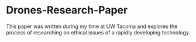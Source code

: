 # Drones-Research-Paper
This paper was written during my time at UW Tacoma and explores the process of researching on ethical issues of a rapidly developing technology.
